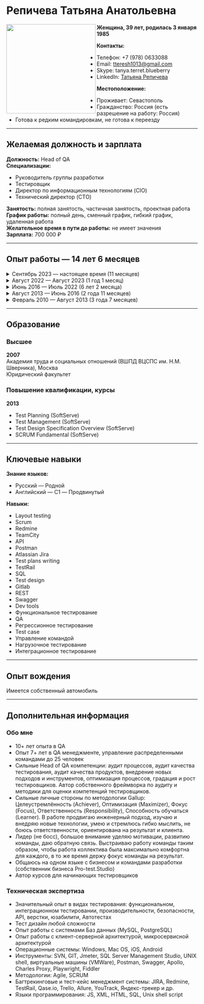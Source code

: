 # Репичева Татьяна Анатольевна

<img src="https://github.com/TatyanaRepicheva/My-CV/blob/5cbd8dcba0b3a6fa19c9c7c19c5fc0c997671ce3/AVD_6406-2.jpg?raw=true" align="left" width="235"/>

**Женщина, 39 лет, родилась 3 января 1985**

**Контакты:**
- Телефон: +7 (978) 0633088
- Email: [tteresh1013@gmail.com](mailto:tteresh1013@gmail.com)
- Skype: tanya.terret.blueberry
- LinkedIn: [Татьяна Репичева](https://linkedin.com/tatyanarepicheva/)

**Местоположение:**
- Проживает: Севастополь
- Гражданство: Россия (есть разрешение на работу: Россия)
- Готова к редким командировкам, не готова к переезду

---

## Желаемая должность и зарплата

**Должность:** Head of QA  
**Специализации:**  
- Руководитель группы разработки
- Тестировщик
- Директор по информационным технологиям (CIO)
- Технический директор (CTO)

**Занятость:** полная занятость, частичная занятость, проектная работа  
**График работы:** полный день, сменный график, гибкий график, удаленная работа  
**Желательное время в пути до работы:** не имеет значения  
**Зарплата:** 700 000 ₽

---

## Опыт работы — 14 лет 6 месяцев

<details>
  <summary>Сентябрь 2023 — настоящее время (11 месяцев)</summary>

  <br>
  **Purrweb, Омск**  
  Сайт: [purrweb.com](https://purrweb.com)  
  Сфера: Информационные технологии, системная интеграция, интернет

  **Head of QA**
  - Анализ (аудит) качества процессов проектов тестирования на всех проектах
  - Контроль исполнения планов улучшений на проектах
  - Контроль выполнения KPI
  - Ресурсное планирование, формирование команды (найм/увольнение)
  - Организация стажировок, онбордингов
  - Организация активностей тестирования (API, нагрузки, безопасности, автоматизации)
  - Обучение и развитие команды: помощь с обучающими материалами, мануал и авто срезы знаний, определение грейдов
  - Определение стандартов и регламентов QA
  - Планирование финансов отдела QA
  - Коммуникация с другими отделами: HR, PM, Sales, Design
  - Ведение отчетности: по ЗП, бизнес показателям, QA метрикам

  **Достижения:**
  - Построение оргструктуры QA, института менторства
  - Введение оценки знаний и системы градации
  - Построение автоматизации тестирования в компании с нуля
  - Проведение обучающих сессий для проджект менеджеров по части QA
  - Разработка конструктора для отдела продаж по сегментации продуктов и соответствующим услугам QA
</details>

<details>
  <summary>Август 2022 — Август 2023 (1 год 1 месяц)</summary>

  <br>
  **UULA, Кувейт**
  Сайт: [uula.com](https://uula.com)

  **QA Principal**
  - Построение процессов и установление стандартов тестирования продукта (образовательный портал)
  - Разработка метрик качества
  - Формирование команды: онбординг, мотивация, анализ работы QA инженеров, обучение и развитие QA инженеров
  - Ревью тестовой документации
  - Проведение лекций, ежеквартальная оценка знаний QA инженеров, наставничество, актуализация базы знаний QA
  - Исследование и внедрение новых видов тестирования (нагрузочное тестирование, тестирование безопасности)

  **Достижения:**
  - Внедрила процесс оценки сотрудников по разным грейдам, разработала матрицу компетенций
  - Внедрила Qase.io как систему работы с тест-кейсами вместо Xray
</details>

<details>
  <summary>Июнь 2016 — Июль 2022 (6 лет 2 месяца)</summary>

  <br>
  **Blueberry consultants**  
  Сайт: [bbconsult.co.uk](https://www.bbconsult.co.uk)  
  Сфера: Информационные технологии, системная интеграция, интернет

  **QC Manager**
  - Организация процесса тестирования более 15 проектов (веб, десктоп, мобайл-приложения для медицинских учреждений, ecom, fintech)
  - Управление отделом QA: наставничество, подбор, мотивация команды, организация работы и построение roadmap, распределение ресурсов, оценка и анализ работы (Performance Review)
  - Выстраивание эффективного взаимодействия с senior-менеджерами и командами заказчика (Project-менеджеры)
  - Анализ качества тестирования, сбор метрик, улучшение процессов тестирования и работы команды
  - Ревью тест-кейсов (TestLink, Allure, Qase.io, BDD-Cucumber)
  - Изучение систем, тестирование требований
  - Написание документации для общего использования (Confluence)
  - Оформление/проверка багрепортов (PTS)
  - Тестирование веб и мобильных приложений
  - Запуск автотестов, анализ фейлов
  - Анализ логов

  **Достижения:**
  - Ускорила процесс тестирования на 35% по ключевым направлениям за счет пересмотра всех процессов и отказа от неэффективных подходов тестирования
  - Наладила эффективную работу отдела, выстроила процессы, добилась самостоятельной работы тестировщиков на 10+ проектах с минимальным контролем
  - Сформировала стабильную и сильную сплоченную команду, текучесть сведена к нулю
  - Внедрила автоматизированное тестирование
  - Внедрила практику управления тест-кейсами
</details>

<details>
  <summary>Август 2013 — Июнь 2016 (2 года 11 месяцев)</summary>

  <br>
  **SoftServe**, Украина 
  Сайт: [softserve.ua](https://www.softserve.ua)  
  Сфера: Информационные технологии, системная интеграция, интернет

  **QA Lead**
  - Составление и ведение Тест Плана и Тест Стратегии
  - Планирование и улучшение QA процесса на проекте
  - Анализ требований
  - Создание и поддержка QA артефактов и метрик (тестовое покрытие, тест кейсы и тест репорты, статистика дефектов)
  - Эскалирование проблем, связанных с проектными требованиями (программное обеспечение, оборудование, ресурсы)
  - Обучение, координирование QA команды из 5 инженеров, распределение задач, проверка различных репортов QA команды
  - Написание, поддержка, улучшение тест кейсов
  - Посещение регулярных митингов с стейкхолдерами, обсуждение статуса за неделю с руководством проекта
  - Документирование активностей тестирования, включая результаты тестирования, тестовое покрытие, необходимые ресурсы, ведение дефектов
  - Выявление и митигация проектных рисков

  **Достижения:**
  - Подготовила команду QA инженеров для сдачи экзамена ISTQB
  - Внедрила нагрузочное тестирование с помощью Jmeter
  - Разработала адаптационный план, программу
  - Оптимизировала регрессионное тестирование
  - Выстроила взаимодействие QA команды с командой разработчиков и аналитиков
</details>

<details>
  <summary>Февраль 2010 — Август 2013 (3 года 7 месяцев)</summary>

  <br>
  **“ISD” (Information Systems Development)**, Украина  
  Сайт: [isd.dp.ua](https://www.isd.dp.ua)  
  Сфера: Информационные технологии, системная интеграция, интернет

  **QC engineer**
  - Написание, проверка, исправление, обновление и выполнение тестовых сценариев в отношении программного обеспечения на основании анализа требований
  - Все виды ручного (manual) тестирования
  - Анализ программного кода с целью написания сценариев для тестирования
  - Содействие в разработке Тест плана и Тестовых сценариев
  - Работа в системе отслеживания ошибок, подготовка документации, проверка дефектов и ошибок после исправления, составление отчетов о результатах тестирования для руководства компании или Заказчиков
  - Анализ результатов тестирования
  - Коммуникация с программистами и другими заинтересованными лицами для объяснения/выявления причин появления дефекта/ошибки
  - Оценка времени для выполнения задач

  **Достижения:**
  - Была единственным тестировщиком на проекте, научилась автономной работе, самостоятельно вела проекты
</details>

---

## Образование

### Высшее

**2007**  
Академия труда и социальных отношений (ВШПД ВЦСПС им. Н.М. Шверника), Москва  
Юридический факультет

### Повышение квалификации, курсы

**2013**  
- Test Planning (SoftServe)
- Test Management (SoftServe)
- Test Design Specification Overview (SoftServe)
- SCRUM Fundamental (SoftServe)

---

## Ключевые навыки

**Знание языков:**  
- Русский — Родной
- Английский — C1 — Продвинутый

**Навыки:**  
- Layout testing
- Scrum
- Redmine
- TeamCity
- API
- Postman
- Atlassian Jira
- Test plans writing
- TestRail
- SQL
- Test design
- Gitlab
- REST
- Swagger
- Dev tools
- Функциональное тестирование
- QA
- Регрессионное тестирование
- Test case
- Управление командой
- Нагрузочное тестирование
- Интеграционное тестирование

---

## Опыт вождения

Имеется собственный автомобиль

---

## Дополнительная информация

### Обо мне
- 10+ лет опыта в QA
- Опыт 7+ лет в QA менеджменте, управление распределенными командами до 25 человек
- Сильные Head of QA компетенции: аудит процессов, аудит качества тестирования, аудит качества продуктов, внедрение новых подходов и инструментов, оптимизация процессов, градация и рост тестировщиков. Автор собственного фреймворка по аудиту и методики для оценки компетенций тестировщиков.
- Сильные личные стороны по методологии Gallup: Целеустремлённость (Achiever), Оптимизация (Maximizer), Фокус (Focus), Ответственность (Responsibility), Способность обучаться (Learner). В работе продвигаю инженерный подход, изучаю и внедряю новые технологии, умею и стремлюсь гибко мыслить, не боюсь ответственности, ориентирована на результат и клиента.
- Лидер (не босс), большое внимание уделяю мотивации, развитию команды, даю обратную связь. Выстраиваю работу команды таким образом, чтобы работа коллектива была максимально комфортна для каждого, в то же время держу фокус команды на результат.
- Общаюсь на одном языке с бизнесом и командами разработки (собственник бизнеса Pro-test.Studio)
- Автор курсов для начинающих тестировщиков

### Техническая экспертиза
- Значительный опыт в видах тестирования: функциональном, интеграционном тестировании, производительности, безопасности, API, верстки, юзабилити, Автотестах
- Тест дизайн любой сложности
- Опыт работы с системами Баз данных (MySQL, PostgreSQL)
- Опыт работы с клиент-серверной архитектурой, микросервисной архитектурой
- Операционные системы: Windows, Mac OS, iOS, Android
- Инструменты: SVN, GIT, Jmeter, SQL Server Management Studio, UNIX shell, виртуальные машины (VMWare), Postman, Swagger, Apollo, Charles Proxy, Playwright, Fiddler
- Методологии: Agile, SCRUM
- Багтрекинговые и тест-кейс менеджмент системы: JIRA, Redmine, TestRail, Qase.io, Trello, Allure, YouTrack, Яндекс-трекер и др.
- Языки программирования: JS, XML, HTML, SQL, Unix shell script
